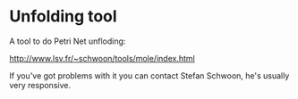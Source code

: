 # Unfolding tool

A tool to do Petri Net unfloding:

http://www.lsv.fr/~schwoon/tools/mole/index.html

If you've got problems with it you can contact Stefan Schwoon, he's usually very responsive.
